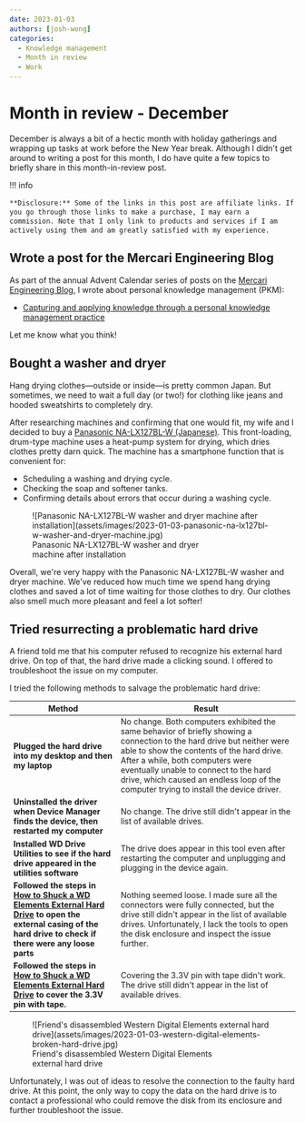 ```yaml
---
date: 2023-01-03
authors: [josh-wong]
categories:
  - Knowledge management
  - Month in review
  - Work
---
```


# Month in review - December

December is always a bit of a hectic month with holiday gatherings and wrapping up tasks at work before the New Year break. Although I didn't get around to writing a post for this month, I do have quite a few topics to briefly share in this month-in-review post.

<!-- more -->

!!! info

    **Disclosure:** Some of the links in this post are affiliate links. If you go through those links to make a purchase, I may earn a commission. Note that I only link to products and services if I am actively using them and am greatly satisfied with my experience.

## Wrote a post for the Mercari Engineering Blog

As part of the annual Advent Calendar series of posts on the [Mercari Engineering Blog](https://engineering.mercari.com/en/blog/), I wrote about personal knowledge management (PKM):

- [Capturing and applying knowledge through a personal knowledge management practice](https://engineering.mercari.com/en/blog/entry/20221202-capturing-and-applying-knowledge-through-a-pkm-practice/)

Let me know what you think!

## Bought a washer and dryer

Hang drying clothes—outside or inside—is pretty common Japan. But sometimes, we need to wait a full day (or two!) for clothing like jeans and hooded sweatshirts to completely dry.

After researching machines and confirming that one would fit, my wife and I decided to buy a [Panasonic NA-LX127BL-W (Japanese)](https://hb.afl.rakuten.co.jp/ichiba/2e8bd7b9.a36d0b3a.2e8bd7ba.af228498/_RTLink64352?pc=https%3A%2F%2Fitem.rakuten.co.jp%2Fbiccamera%2F4549980677285%2F&link_type=hybrid_url&ut=eyJwYWdlIjoiaXRlbSIsInR5cGUiOiJoeWJyaWRfdXJsIiwic2l6ZSI6IjI0MHgyNDAiLCJuYW0iOjEsIm5hbXAiOiJyaWdodCIsImNvbSI6MSwiY29tcCI6ImRvd24iLCJwcmljZSI6MCwiYm9yIjoxLCJjb2wiOjEsImJidG4iOjEsInByb2QiOjAsImFtcCI6ZmFsc2V9). This front-loading, drum-type machine uses a heat-pump system for drying, which dries clothes pretty darn quick. The machine has a smartphone function that is convenient for:

- Scheduling a washing and drying cycle.
- Checking the soap and softener tanks.
- Confirming details about errors that occur during a washing cycle.

<figure markdown>
  ![Panasonic NA-LX127BL-W washer and dryer machine after installation](assets/images/2023-01-03-panasonic-na-lx127bl-w-washer-and-dryer-machine.jpg)
  <figcaption>Panasonic NA-LX127BL-W washer and dryer<br /> machine after installation</figcaption>
</figure>

Overall, we're very happy with the Panasonic NA-LX127BL-W washer and dryer machine. We've reduced how much time we spend hang drying clothes and saved a lot of time waiting for those clothes to dry. Our clothes also smell much more pleasant and feel a lot softer!

## Tried resurrecting a problematic hard drive

A friend told me that his computer refused to recognize his external hard drive. On top of that, the hard drive made a clicking sound. I offered to troubleshoot the issue on my computer.

I tried the following methods to salvage the problematic hard drive:

| **Method** | **Result** |
| ----------- | ----------- |
| **Plugged the hard drive into my desktop and then my laptop** | No change. Both computers exhibited the same behavior of briefly showing a connection to the hard drive but neither were able to show the contents of the hard drive. After a while, both computers were eventually unable to connect to the hard drive, which caused an endless loop of the computer trying to install the device driver. |
| **Uninstalled the driver when Device Manager finds the device, then restarted my computer** | No change. The drive still didn't appear in the list of available drives. |
| **Installed WD Drive Utilities to see if the hard drive appeared in the utilities software** | The drive does appear in this tool even after restarting the computer and unplugging and plugging in the device again. |
| **Followed the steps in [How to Shuck a WD Elements External Hard Drive](https://www.ifixit.com/Guide/How+to+Shuck+a+WD+Elements+External+Hard+Drive/137646) to open the external casing of the hard drive to check if there were any loose parts** | Nothing seemed loose. I made sure all the connectors were fully connected, but the drive still didn't appear in the list of available drives. Unfortunately, I lack the tools to open the disk enclosure and inspect the issue further. |
| **Followed the steps in [How to Shuck a WD Elements External Hard Drive](https://www.ifixit.com/Guide/How+to+Shuck+a+WD+Elements+External+Hard+Drive/137646) to cover the 3.3V pin with tape.** | Covering the 3.3V pin with tape didn't work. The drive still didn't appear in the list of available drives. |

<figure markdown>
  ![Friend's disassembled Western Digital Elements external hard drive](assets/images/2023-01-03-western-digital-elements-broken-hard-drive.jpg)
  <figcaption>Friend's disassembled Western Digital Elements<br /> external hard drive</figcaption>
</figure>

Unfortunately, I was out of ideas to resolve the connection to the faulty hard drive. At this point, the only way to copy the data on the hard drive is to contact a professional who could remove the disk from its enclosure and further troubleshoot the issue.
